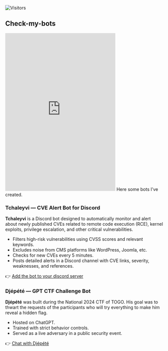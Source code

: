 ![Visitors](https://visitor-badge.laobi.icu/badge?page_id=cyberpoul.Check-my-bots)
## Check-my-bots
<iframe src="https://discord.com/widget?id=1397740800288227338&theme=dark" width="350" height="500" allowtransparency="true" frameborder="0" sandbox="allow-popups allow-popups-to-escape-sandbox allow-same-origin allow-scripts"></iframe>
Here some bots I’ve created.

### Tchaleyvi — CVE Alert Bot for Discord

**Tchaleyvi** is a Discord bot designed to automatically monitor and alert about newly published CVEs related to remote code execution (RCE), kernel exploits, privilege escalation, and other critical vulnerabilities.

- Filters high-risk vulnerabilities using CVSS scores and relevant keywords.
- Excludes noise from CMS platforms like WordPress, Joomla, etc.
- Checks for new CVEs every 5 minutes.
- Posts detailed alerts in a Discord channel with CVE links, severity, weaknesses, and references.

👉 [Add the bot to your discord server](https://discord.com/oauth2/authorize?client_id=1397734402599026778)

### Djépété — GPT CTF Challenge Bot

**Djépété** was built during the National 2024 CTF of TOGO. His goal was to thwart the requests of the participants who will try everything to make him reveal a hidden flag.

- Hosted on ChatGPT.
- Trained with strict behavior controls.
- Served as a live adversary in a public security event.

👉 [Chat with Djépété](https://chatgpt.com/g/g-6730ce6c072481908b7a45d37f296c50-djepete)
